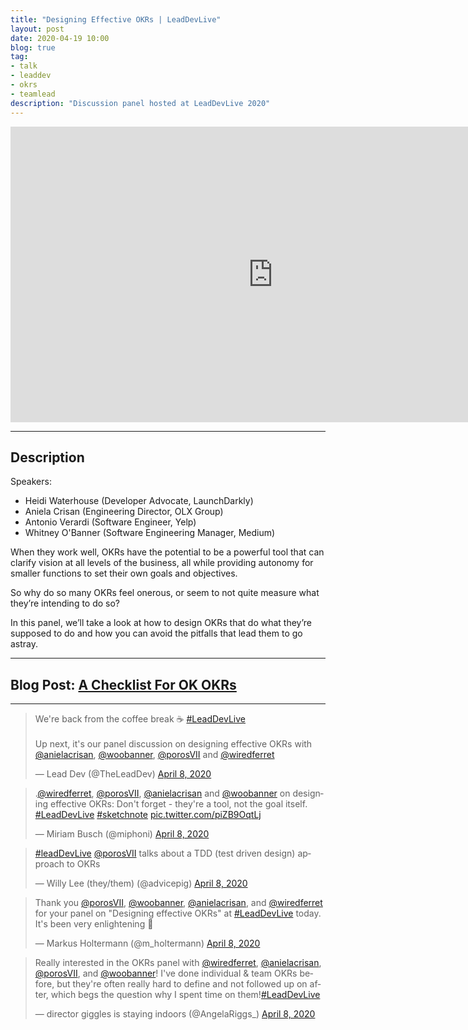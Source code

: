 ```yaml
---
title: "Designing Effective OKRs | LeadDevLive"
layout: post
date: 2020-04-19 10:00
blog: true
tag:
- talk
- leaddev
- okrs
- teamlead
description: "Discussion panel hosted at LeadDevLive 2020"
---
```


<div align="center">
<iframe width="840" height="473" src="https://www.youtube.com/embed/tBchi7FzRFU" frameborder="0" allow="accelerometer; autoplay; encrypted-media; gyroscope; picture-in-picture" allowfullscreen></iframe>
</div>

---

## Description ##

Speakers:
* Heidi Waterhouse (Developer Advocate, LaunchDarkly)
* Aniela Crisan (Engineering Director, OLX Group)
* Antonio Verardi (Software Engineer, Yelp)
* Whitney O'Banner (Software Engineering Manager, Medium)

When they work well, OKRs have the potential to be a powerful tool that can clarify vision at all levels of the business, all while providing autonomy for smaller functions to set their own goals and objectives.

So why do so many OKRs feel onerous, or seem to not quite measure what they’re intending to do so?

In this panel, we’ll take a look at how to design OKRs that do what they’re supposed to do and how you can avoid the pitfalls that lead them to go astray.

---

## Blog Post: [A Checklist For OK OKRs](http://poros.github.io/a-checklist-for-ok-okrs/) ##

---

<blockquote class="twitter-tweet"><p lang="en" dir="ltr">We&#39;re back from the coffee break ☕️ <a href="https://twitter.com/hashtag/LeadDevLive?src=hash&amp;ref_src=twsrc%5Etfw">#LeadDevLive</a><br><br>Up next, it&#39;s our panel discussion on designing effective OKRs with <a href="https://twitter.com/anielacrisan?ref_src=twsrc%5Etfw">@anielacrisan</a>, <a href="https://twitter.com/woobanner?ref_src=twsrc%5Etfw">@woobanner</a>, <a href="https://twitter.com/porosVII?ref_src=twsrc%5Etfw">@porosVII</a> and <a href="https://twitter.com/wiredferret?ref_src=twsrc%5Etfw">@wiredferret</a></p>&mdash; Lead Dev (@TheLeadDev) <a href="https://twitter.com/TheLeadDev/status/1247919538177531908?ref_src=twsrc%5Etfw">April 8, 2020</a></blockquote> <script async src="https://platform.twitter.com/widgets.js" charset="utf-8"></script>

<blockquote class="twitter-tweet"><p lang="en" dir="ltr">.<a href="https://twitter.com/wiredferret?ref_src=twsrc%5Etfw">@wiredferret</a>, <a href="https://twitter.com/porosVII?ref_src=twsrc%5Etfw">@porosVII</a>, <a href="https://twitter.com/anielacrisan?ref_src=twsrc%5Etfw">@anielacrisan</a> and <a href="https://twitter.com/woobanner?ref_src=twsrc%5Etfw">@woobanner</a> on designing effective OKRs: Don&#39;t forget - they&#39;re a tool, not the goal itself. <a href="https://twitter.com/hashtag/LeadDevLive?src=hash&amp;ref_src=twsrc%5Etfw">#LeadDevLive</a> <a href="https://twitter.com/hashtag/sketchnote?src=hash&amp;ref_src=twsrc%5Etfw">#sketchnote</a> <a href="https://t.co/piZB9OqtLj">pic.twitter.com/piZB9OqtLj</a></p>&mdash; Miriam Busch (@miphoni) <a href="https://twitter.com/miphoni/status/1247930475156512768?ref_src=twsrc%5Etfw">April 8, 2020</a></blockquote> <script async src="https://platform.twitter.com/widgets.js" charset="utf-8"></script>

<blockquote class="twitter-tweet"><p lang="en" dir="ltr"><a href="https://twitter.com/hashtag/leadDevLive?src=hash&amp;ref_src=twsrc%5Etfw">#leadDevLive</a> <a href="https://twitter.com/porosVII?ref_src=twsrc%5Etfw">@porosVII</a> talks about a TDD (test driven design) approach to OKRs</p>&mdash; Willy Lee (they/them) (@advicepig) <a href="https://twitter.com/advicepig/status/1247922323979522049?ref_src=twsrc%5Etfw">April 8, 2020</a></blockquote> <script async src="https://platform.twitter.com/widgets.js" charset="utf-8"></script>

<blockquote class="twitter-tweet"><p lang="en" dir="ltr">Thank you <a href="https://twitter.com/porosVII?ref_src=twsrc%5Etfw">@porosVII</a>, <a href="https://twitter.com/woobanner?ref_src=twsrc%5Etfw">@woobanner</a>, <a href="https://twitter.com/anielacrisan?ref_src=twsrc%5Etfw">@anielacrisan</a>, and <a href="https://twitter.com/wiredferret?ref_src=twsrc%5Etfw">@wiredferret</a> for your panel on &quot;Designing effective OKRs&quot; at <a href="https://twitter.com/hashtag/LeadDevLive?src=hash&amp;ref_src=twsrc%5Etfw">#LeadDevLive</a> today. It&#39;s been very enlightening 🙂</p>&mdash; Markus Holtermann (@m_holtermann) <a href="https://twitter.com/m_holtermann/status/1247939961707540480?ref_src=twsrc%5Etfw">April 8, 2020</a></blockquote> <script async src="https://platform.twitter.com/widgets.js" charset="utf-8"></script>

<blockquote class="twitter-tweet"><p lang="en" dir="ltr">Really interested in the OKRs panel with <a href="https://twitter.com/wiredferret?ref_src=twsrc%5Etfw">@wiredferret</a>, <a href="https://twitter.com/anielacrisan?ref_src=twsrc%5Etfw">@anielacrisan</a>, <a href="https://twitter.com/porosVII?ref_src=twsrc%5Etfw">@porosVII</a>, and <a href="https://twitter.com/woobanner?ref_src=twsrc%5Etfw">@woobanner</a>! I&#39;ve done individual &amp; team OKRs before, but they&#39;re often really hard to define and not followed up on after, which begs the question why I spent time on them!<a href="https://twitter.com/hashtag/LeadDevLive?src=hash&amp;ref_src=twsrc%5Etfw">#LeadDevLive</a></p>&mdash; director giggles is staying indoors (@AngelaRiggs_) <a href="https://twitter.com/AngelaRiggs_/status/1247924468497842176?ref_src=twsrc%5Etfw">April 8, 2020</a></blockquote> <script async src="https://platform.twitter.com/widgets.js" charset="utf-8"></script>
